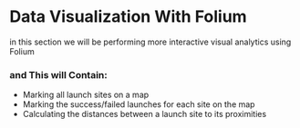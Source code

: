 # Data Visualization With Folium
in this section we will be performing more interactive visual analytics using Folium 
### and This will Contain:
- Marking all launch sites on a map
- Marking the success/failed launches for each site on the map
- Calculating the distances between a launch site to its proximities
